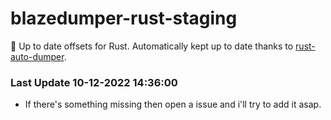 # blazedumper-rust-staging

🚀 Up to date offsets for Rust. Automatically kept up to date thanks to [rust-auto-dumper](https://github.com/Akandesh/rust-auto-dumper).


### Last Update 10-12-2022 14:36:00
- If there's something missing then open a issue and i'll try to add it asap.